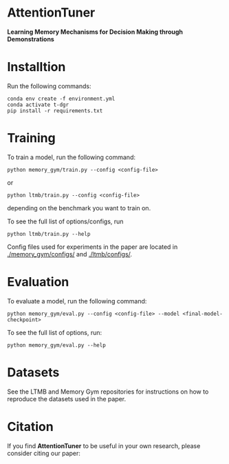# AttentionTuner
**Learning Memory Mechanisms for Decision Making through Demonstrations**

# Installtion
Run the following commands:
```shell
conda env create -f environment.yml
conda activate t-dgr
pip install -r requirements.txt
```

# Training
To train a model, run the following command:

```shell
python memory_gym/train.py --config <config-file>
```

or 

```shell
python ltmb/train.py --config <config-file>
```

depending on the benchmark you want to train on.


To see the full list of options/configs, run 

```shell
python ltmb/train.py --help
```

Config files used for experiments in the paper are located in [./memory_gym/configs/](./memory_gym/configs) and [./ltmb/configs/](./ltmb/configs).

# Evaluation

To evaluate a model, run the following command:

```shell
python memory_gym/eval.py --config <config-file> --model <final-model-checkpoint>
```

To see the full list of options, run:

```shell
python memory_gym/eval.py --help
```

# Datasets

See the LTMB and Memory Gym repositories for instructions on how to reproduce the datasets used in the paper.

# Citation
If you find **AttentionTuner** to be useful in your own research, please consider citing our paper:
